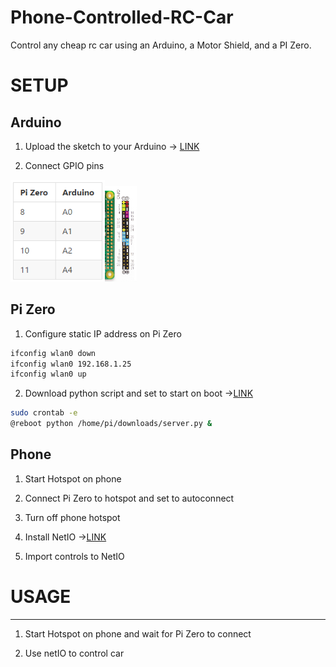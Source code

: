 # Phone-Controlled-RC-Car


Control any cheap rc car using an Arduino, a Motor Shield, and a PI Zero.


# SETUP


Arduino
-----
1. Upload the sketch to your Arduino -> <a href="https://github.com/jdial1/Phone-Controlled-RC-Car/blob/master/Arduino/Arduino%20RC%20Car%20Sketch">LINK</a>

2. Connect GPIO pins

<img src="https://github.com/jdial1/Phone-Controlled-RC-Car/blob/master/images/Pi-table.PNG" Width=30%></img><img src="https://github.com/jdial1/Phone-Controlled-RC-Car/blob/master/images/Pi-Zero-GPIO-PINOUT.PNG" Width=10%></img>


Pi Zero
-----

1. Configure static IP address on Pi Zero
```bash
ifconfig wlan0 down
ifconfig wlan0 192.168.1.25
ifconfig wlan0 up
```


2. Download python script and set to start on boot -><a href="https://github.com/jdial1/Phone-Controlled-RC-Car/blob/master/Ras%20Pi%20Zero/Python%20server%20script">LINK</a>

```bash
sudo crontab -e
@reboot python /home/pi/downloads/server.py &
```

Phone
-----
1. Start Hotspot on phone

2. Connect Pi Zero to hotspot and set to autoconnect

3. Turn off phone hotspot

4. Install NetIO -><a href="https://play.google.com/store/apps/details?id=com.luvago.netio&hl=en">LINK</a>

5. Import controls to NetIO



# USAGE
------------------------
  1. Start Hotspot on phone and wait for Pi Zero to connect

  2. Use netIO to control car
